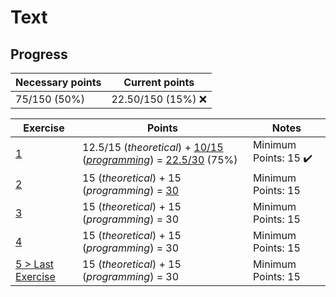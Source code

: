 # Text

## Progress

[//]: # (Progress Course Example 04 begin)

| Necessary points | Current points |
| --- | --- |
| 75/150 (50%) | 22.50/150 (15%) :x: |

| Exercise | Points | Notes |
| --- | --- | --- |
| [1](ex01) | 12.5/15 (*theoretical*) + [10/15](ex01/programming/feedback.pdf) (*[programming](ex01/programming)*) = [22.5/30](ex01/feedback.pdf) (75%) | Minimum Points: 15 :heavy_check_mark: |
| [2](ex02) | 15 (*theoretical*) + 15 (*programming*) = [30](ex02/feedback.pdf) | Minimum Points: 15 |
| [3](ex03) | 15 (*theoretical*) + 15 (*programming*) = 30 | Minimum Points: 15 |
| [4](ex04) | 15 (*theoretical*) + 15 (*programming*) = 30 | Minimum Points: 15 |
| [5 > Last Exercise](ex05) | 15 (*theoretical*) + 15 (*programming*) = 30 | Minimum Points: 15 |

[//]: # (Progress Course Example 04 end)
